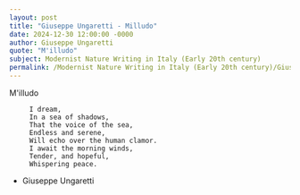 ```yaml
---
layout: post
title: "Giuseppe Ungaretti - Milludo"
date: 2024-12-30 12:00:00 -0000
author: Giuseppe Ungaretti
quote: "M'illudo"
subject: Modernist Nature Writing in Italy (Early 20th century)
permalink: /Modernist Nature Writing in Italy (Early 20th century)/Giuseppe Ungaretti/Giuseppe Ungaretti - Milludo
---
```


M'illudo

         I dream,
         In a sea of shadows,
         That the voice of the sea,  
         Endless and serene,  
         Will echo over the human clamor.
         I await the morning winds,
         Tender, and hopeful,  
         Whispering peace.  
        
         
        


- Giuseppe Ungaretti
